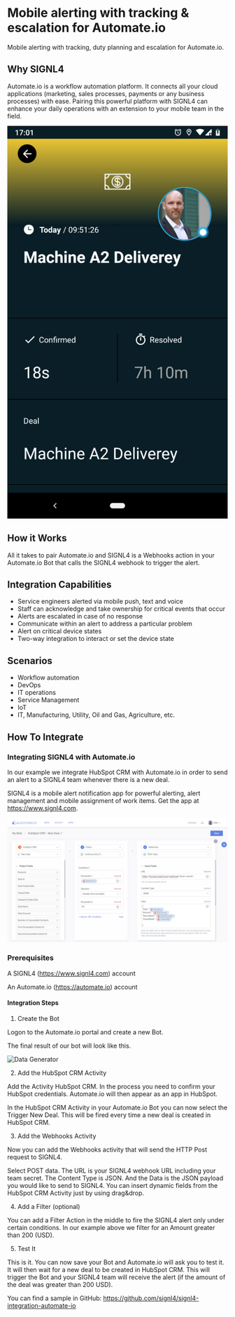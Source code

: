 # Mobile alerting with tracking & escalation for Automate.io

Mobile alerting with tracking, duty planning and escalation for Automate.io.

## Why SIGNL4

Automate.io is a workflow automation platform. It connects all your cloud applications (marketing, sales processes, payments or any business processes) with ease. Pairing this powerful platform with SIGNL4 can enhance your daily operations with an extension to your mobile team in the field.

![SIGNL4](automate-io-signl4.png)

## How it Works

All it takes to pair Automate.io and SIGNL4 is a Webhooks action in your Automate.io Bot that calls the SIGNL4 webhook to trigger the alert.

## Integration Capabilities

- Service engineers alerted via mobile push, text and voice
- Staff can acknowledge and take ownership for critical events that occur
- Alerts are escalated in case of no response
- Communicate within an alert to address a particular problem
- Alert on critical device states
- Two-way integration to interact or set the device state

## Scenarios

- Workflow automation
- DevOps
- IT operations
- Service Management
- IoT
- IT, Manufacturing, Utility, Oil and Gas, Agriculture, etc.

## How To Integrate

### Integrating SIGNL4 with Automate.io

In our example we integrate HubSpot CRM with Automate.io in order to send an alert to a SIGNL4 team whenever there is a new deal.

SIGNL4 is a mobile alert notification app for powerful alerting, alert management and mobile assignment of work items. Get the app at https://www.signl4.com.

![Automate.io Bot](automate-io-bot.png)

### Prerequisites

A SIGNL4 (https://www.signl4.com) account

An Automate.io (https://automate.io) account

#### Integration Steps

1. Create the Bot  

Logon to the Automate.io portal and create a new Bot.

The final result of our bot will look like this.

![Data Generator](crosser-data-generator.png)

2. Add the HubSpot CRM Activity  

Add the Activity HubSpot CRM. In the process you need to confirm your HubSpot credentials. Automate.io will then appear as an app in HubSpot.

In the HubSpot CRM Activity in your Automate.io Bot you can now select the Trigger New Deal. This will be fired every time a new deal is created in HubSpot CRM.

3. Add the Webhooks Activity  

Now you can add the Webhooks activity that will send the HTTP Post request to SIGNL4.

Select POST data. The URL is your SIGNL4 webhook URL including your team secret. The Content Type is JSON. And the Data is the JSON payload you would like to send to SIGNL4. You can insert dynamic fields from the HubSpot CRM Activity just by using drag&drop.

4. Add a Filter (optional)  

You can add a Filter Action in the middle to fire the SIGNL4 alert only under certain conditions. In our example above we filter for an Amount greater than 200 (USD).

5. Test It  

This is it. You can now save your Bot and Automate.io will ask you to test it. It will then wait for a new deal to be created in HubSpot CRM. This will trigger the Bot and your SIGNL4 team will receive the alert (if the amount of the deal was greater than 200 USD).

You can find a sample in GitHub:
https://github.com/signl4/signl4-integration-automate-io
